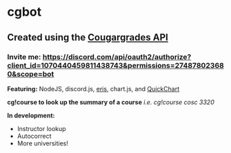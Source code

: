 # cgbot #
## Created using the [Cougargrades API](https://github.com/cougargrades/api#cougargradesapi) ##
### Invite me: https://discord.com/api/oauth2/authorize?client_id=1070440459811438743&permissions=274878023680&scope=bot ###

**Featuring:** NodeJS, discord.js, [eris](https://github.com/abalabahaha/eris#eris-), chart.js, and [QuickChart](https://quickchart.io/)

**cg!course <course name> to look up the summary of a course**
*i.e. cg!course cosc 3320*

**In development:**
- Instructor lookup
- Autocorrect
- More universities!
